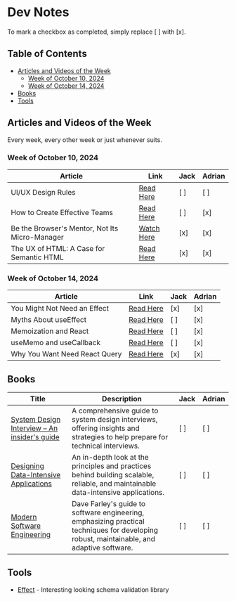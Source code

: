 # Dev Notes

To mark a checkbox as completed, simply replace [ ] with [x].

## Table of Contents

- [Articles and Videos of the Week](#articles-and-videos-of-the-week)
  - [Week of October 10, 2024](#week-of-october-10-2024)
  - [Week of October 14, 2024](#week-of-october-14-2024)
- [Books](#books)
- [Tools](#tools)

## Articles and Videos of the Week

Every week, every other week or just whenever suits.

### Week of October 10, 2024

| Article                                        | Link                                                                                  | Jack | Adrian |
| ---------------------------------------------- | ------------------------------------------------------------------------------------- | ---- | ------ |
| UI/UX Design Rules                             | [Read Here](https://www.anthonyhobday.com/sideprojects/saferules/)                    | [ ]  | [ ]    |
| How to Create Effective Teams                  | [Read Here](https://addyosmani.com/blog/effective-teams/?ck_subscriber_id=1646293088) | [ ]  | [x]    |
| Be the Browser's Mentor, Not Its Micro-Manager | [Watch Here](https://www.youtube.com/watch?v=5uhIiI9Ld5M)                             | [x]  | [x]    |
| The UX of HTML: A Case for Semantic HTML       | [Read Here](https://www.htmhell.dev/adventcalendar/2023/1/)                           | [x]  | [x]    |

### Week of October 14, 2024

| Article                       | Link                                                              | Jack | Adrian |
| ----------------------------- | ----------------------------------------------------------------- | ---- | ------ |
| You Might Not Need an Effect  | [Read Here](https://react.dev/learn/you-might-not-need-an-effect) | [x]  | [x]    |
| Myths About useEffect         | [Read Here](https://www.epicreact.dev/myths-about-useeffect)      | [ ]  | [x]    |
| Memoization and React         | [Read Here](https://www.epicreact.dev/memoization-and-react)      | [ ]  | [x]    |
| useMemo and useCallback       | [Read Here](https://kentcdodds.com/blog/usememo-and-usecallback)  | [ ]  | [x]    |
| Why You Want Need React Query | [Read Here](https://tkdodo.eu/blog/why-you-want-react-query)      | [x]  | [x]    |

## Books

| Title                                                                                                                                   | Description                                                                                                                               | Jack | Adrian |
| --------------------------------------------------------------------------------------------------------------------------------------- | ----------------------------------------------------------------------------------------------------------------------------------------- | ---- | ------ |
| [System Design Interview – An insider's guide](https://www.goodreads.com/book/show/54109255-system-design-interview-an-insider-s-guide) | A comprehensive guide to system design interviews, offering insights and strategies to help prepare for technical interviews.             | [ ]  | [ ]    |
| [Designing Data-Intensive Applications](https://www.goodreads.com/book/show/23463279-designing-data-intensive-applications)             | An in-depth look at the principles and practices behind building scalable, reliable, and maintainable data-intensive applications.        | [ ]  | [ ]    |
| [Modern Software Engineering](https://www.goodreads.com/book/show/59072155-modern-software-engineering)                                 | Dave Farley's guide to software engineering, emphasizing practical techniques for developing robust, maintainable, and adaptive software. | [ ]  | [ ]    |

## Tools

- [Effect](https://effect.website/) - Interesting looking schema validation library
